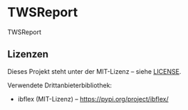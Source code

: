 # TWSReport
TWSReport


## Lizenzen

Dieses Projekt steht unter der MIT-Lizenz – siehe [LICENSE](./LICENSE).

Verwendete Drittanbieterbibliothek:
- ibflex (MIT-Lizenz) – https://pypi.org/project/ibflex/


